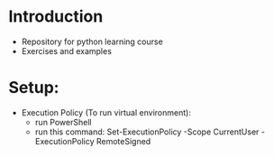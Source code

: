 # Introduction

- Repository for python learning course
- Exercises and examples

# Setup:

- Execution Policy (To run virtual environment):
    - run PowerShell
    - run this command: Set-ExecutionPolicy -Scope CurrentUser -ExecutionPolicy RemoteSigned
